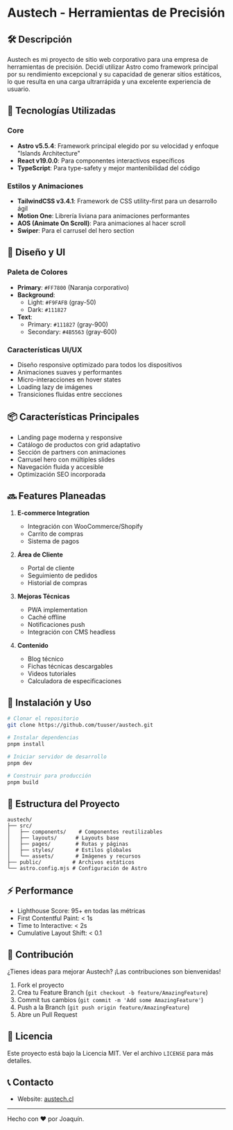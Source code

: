 # Austech - Herramientas de Precisión

## 🛠️ Descripción
Austech es mi proyecto de sitio web corporativo para una empresa de herramientas de precisión. Decidí utilizar Astro como framework principal por su rendimiento excepcional y su capacidad de generar sitios estáticos, lo que resulta en una carga ultrarrápida y una excelente experiencia de usuario.

## 🚀 Tecnologías Utilizadas

### Core
- **Astro v5.5.4**: Framework principal elegido por su velocidad y enfoque "Islands Architecture"
- **React v19.0.0**: Para componentes interactivos específicos
- **TypeScript**: Para type-safety y mejor mantenibilidad del código

### Estilos y Animaciones
- **TailwindCSS v3.4.1**: Framework de CSS utility-first para un desarrollo ágil
- **Motion One**: Librería liviana para animaciones performantes
- **AOS (Animate On Scroll)**: Para animaciones al hacer scroll
- **Swiper**: Para el carrusel del hero section

## 🎨 Diseño y UI

### Paleta de Colores
- **Primary**: `#FF7800` (Naranja corporativo)
- **Background**: 
  - Light: `#F9FAFB` (gray-50)
  - Dark: `#111827`
- **Text**: 
  - Primary: `#111827` (gray-900)
  - Secondary: `#4B5563` (gray-600)

### Características UI/UX
- Diseño responsive optimizado para todos los dispositivos
- Animaciones suaves y performantes
- Micro-interacciones en hover states
- Loading lazy de imágenes
- Transiciones fluidas entre secciones

## 📦 Características Principales
- Landing page moderna y responsive
- Catálogo de productos con grid adaptativo
- Sección de partners con animaciones
- Carrusel hero con múltiples slides
- Navegación fluida y accesible
- Optimización SEO incorporada

## 🔜 Features Planeadas
1. **E-commerce Integration**
   - Integración con WooCommerce/Shopify
   - Carrito de compras
   - Sistema de pagos

2. **Área de Cliente**
   - Portal de cliente
   - Seguimiento de pedidos
   - Historial de compras

3. **Mejoras Técnicas**
   - PWA implementation
   - Caché offline
   - Notificaciones push
   - Integración con CMS headless

4. **Contenido**
   - Blog técnico
   - Fichas técnicas descargables
   - Videos tutoriales
   - Calculadora de especificaciones

## 🚀 Instalación y Uso

```bash
# Clonar el repositorio
git clone https://github.com/tuuser/austech.git

# Instalar dependencias
pnpm install

# Iniciar servidor de desarrollo
pnpm dev

# Construir para producción
pnpm build
```

## 📝 Estructura del Proyecto
```
austech/
├── src/
│   ├── components/    # Componentes reutilizables
│   ├── layouts/      # Layouts base
│   ├── pages/        # Rutas y páginas
│   ├── styles/       # Estilos globales
│   └── assets/       # Imágenes y recursos
├── public/          # Archivos estáticos
└── astro.config.mjs # Configuración de Astro
```

## ⚡ Performance
- Lighthouse Score: 95+ en todas las métricas
- First Contentful Paint: < 1s
- Time to Interactive: < 2s
- Cumulative Layout Shift: < 0.1

## 🤝 Contribución
¿Tienes ideas para mejorar Austech? ¡Las contribuciones son bienvenidas! 

1. Fork el proyecto
2. Crea tu Feature Branch (`git checkout -b feature/AmazingFeature`)
3. Commit tus cambios (`git commit -m 'Add some AmazingFeature'`)
4. Push a la Branch (`git push origin feature/AmazingFeature`)
5. Abre un Pull Request

## 📄 Licencia
Este proyecto está bajo la Licencia MIT. Ver el archivo `LICENSE` para más detalles.

## 📞 Contacto
- Website: [austech.cl](https://austech.cl)

---
Hecho con ❤️ por Joaquín.


